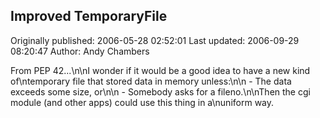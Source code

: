 ## Improved TemporaryFile 
Originally published: 2006-05-28 02:52:01 
Last updated: 2006-09-29 08:20:47 
Author: Andy Chambers 
 
From PEP 42...\n\nI wonder if it would be a good idea to have a new kind of\ntemporary file that stored data in memory unless:\n\n        - The data exceeds some size, or\n\n        - Somebody asks for a fileno.\n\nThen the cgi module (and other apps) could use this thing in a\nuniform way.